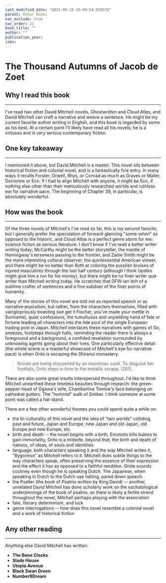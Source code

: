 ```yaml
---
last_modified_date: "2021-08-15 19:40:54.029576"
parent: Other Books
nav_exclude: true
nav_order: 21
book_title: ""
author: ""
publication_year:
isbn:
---
```


# The Thousand Autumns of Jacob de Zoet

## Why I read this book
---
I've read two other David Mitchell novels, _Ghostwritten_ and _Cloud Atlas_, and David Mitchell can craft a narrative and weave a sentence. He might be my current favorite author writing in English, and this book is regarded by some as his best. At a certain point I'll likely have read all his novels; he is a virtuoso and is very serious contemporary fiction.

## One key takeaway
---
I mentioned it above, but David Mitchell is a master. This novel sits between historical fiction and colonial novel, and is a fantastically fine entry. In many ways it recalls Forster, Orwell, Rhys, or Conrad as much as Graves or Mailer, Doctorow or Eco. If I had to align Mitchell with anyone, it might be Eco, if nothing else other than their meticulously researched worlds and ruthless ear for narrative pace. The beginning of Chapter 39, in particular, is absolutely wonderful.

## How was the book
---
Of the three novels of Mitchell's I've read so far, this is my second favorite, but I generally prefer the speculation of forward-glancing "some-_when_" as opposed to the historic, and _Cloud Atlas_ is a perfect genre storm for me: science fiction as serious literature. I don't know if I've read a better writer writing today; McCarthy might be the better storyteller, the mantle of Hemingway's terseness passing to the frontier, and Zadie Smith might be the more interesting cultural observer, the quintessential American viewer, and there might be no better than Roth at coloring the purplish bruises of injured masculinity through the last half century (although I think Updike might give him a run for his money), but there might be no finer writer _qua_ writer than Mitchell writing today. He scratches that DFW-ian itch of a sublime crafter of sentences and a fine subduer of the finer points of humanity.

Many of the stories of this novel are told not as reported speech or as narrative exposition, but rather, from the characters themselves, filled with vainglopriously boasting (we get it Fischer, you've made your mettle in Suriname), quiet confessions, the tumultuous and unyielding hand of fate or fortune leading all characters into the tide pool of the single European trading post in Japan. Mitchell interlaces these narratives with games of Go, sneezes, footsteps through halls, reminding the reader there is always a foreground and a background, a confided revelation surrounded by unknowing agents going about their lives. One particularly effective detail (the whole scene is a masterful showcase of Mitchell's eye for narrative pace) is when Orito is escaping the Shiranui monastery.
> Knives are being sharpened by an insomniac cook. To disguise her footfalls, Orito steps in time to the metallic scrape. (261).

There are also some great insults interspersed throughout. I'd like to think Mitchell unearthed these timeless beauties through research: the green-pepper-head of Ogawa's wife, Chamberline Tomine's face belonging on cathedral gutters. The "hominid" walk of Snitker. I think someone at some point was called a hat-stand.

There are a few other wonderful themes you could spend quite a while on:
- the bi-culturality of this novel and the idea of "two worlds" colliding, past and future, Japan and Europe, new Japan and old Japan, old Europe and new Europe, etc
- birth and death -- the novel begins with a birth, Enomoto kills babies to gain immortality, Orito is a midwife. beyond that, the birth and death of nations, of ideas, of souls and identities
- language, both characters speaking it and the way Mitchell writes it, "Bygonese" as Mitchell refers to it. Mitchell does subtle things to the way characters speak, often preserving the essence of their expression and the effect it has as opposed to a faithful rendition. Grote sounds cockney even though he is speaking Dutch. The Japanese, when speaking in Dutch to the Dutch use halting, pared down speech.
- the Psalter (the book of Psalms written by King David) -- another, unrelated David Mitchell has done scholarly work on the eschatological underpinnings of the book of psalms, so there is likely a fertile strand throughout the novel, Mitchell perhaps playing with the association
- fate, literary determinism, and luck
- genre interrogations -- how does this novel resemble a colonial novel and a work of historical fiction

## Any other reading
---
Anything else David Mitchell has written:
- **The Bone Clocks**
- **Slade House**
- **Utopia Avenue**
- **Black Swan Green**
- **Number9Dream**